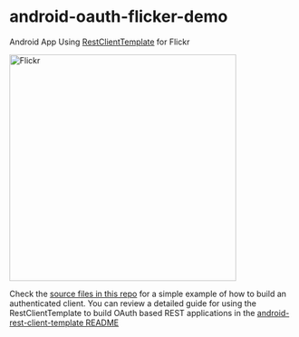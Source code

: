 android-oauth-flicker-demo
==========================

Android App Using [RestClientTemplate](https://github.com/codepath/android-rest-client-template) for Flickr

<img alt="Flickr" src="http://i.imgur.com/9fkukDU.png" width="400" />

Check the [source files in this repo](https://github.com/codepath/android-oauth-flickr-demo/tree/master/app/src/main/java/com/codepath/apps/restclienttemplate) for a simple example of how to build an authenticated client. You can review a detailed guide for using the RestClientTemplate to build OAuth based REST applications in the [android-rest-client-template README](https://github.com/codepath/android-rest-client-template/blob/master/README.md)
